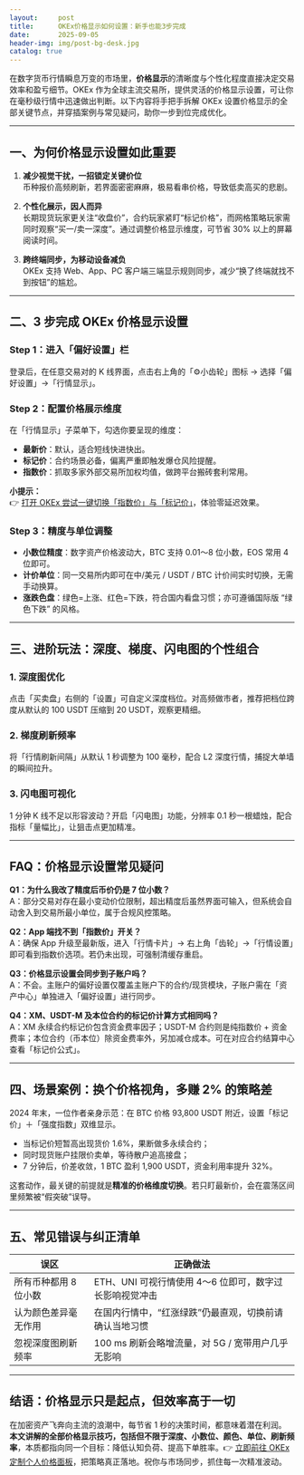 ```yaml
---
layout:     post
title:      OKEx价格显示如何设置：新手也能3步完成
date:       2025-09-05
header-img: img/post-bg-desk.jpg
catalog: true
---
```


在数字货币行情瞬息万变的市场里，**价格显示**的清晰度与个性化程度直接决定交易效率和盈亏细节。OKEx 作为全球主流交易所，提供灵活的价格显示设置，可让你在毫秒级行情中迅速做出判断。以下内容将手把手拆解 OKEx 设置价格显示的全部关键节点，并穿插案例与常见疑问，助你一步到位完成优化。

---

## 一、为何价格显示设置如此重要

1. **减少视觉干扰，一招锁定关键价位**  
   币种报价高频刷新，若界面密密麻麻，极易看串价格，导致低卖高买的悲剧。

2. **个性化展示，因人而异**  
   长期现货玩家更关注“收盘价”，合约玩家紧盯“标记价格”，而网格策略玩家需同时观察“买一/卖一深度”。通过调整价格显示维度，可节省 30% 以上的屏幕阅读时间。

3. **跨终端同步，为移动设备减负**  
   OKEx 支持 Web、App、PC 客户端三端显示规则同步，减少“换了终端就找不到按钮”的尴尬。

---

## 二、3 步完成 OKEx 价格显示设置

### Step 1：进入「偏好设置」栏  
登录后，在任意交易对的 K 线界面，点击右上角的「⚙️小齿轮」图标 → 选择「偏好设置」→「行情显示」。

### Step 2：配置价格展示维度  
在「行情显示」子菜单下，勾选你要呈现的维度：  
- **最新价**：默认，适合短线快进快出。  
- **标记价**：合约场景必备，偏离严重即触发爆仓风险提醒。  
- **指数价**：抓取多家外部交易所加权均值，做跨平台搬砖套利常用。  

**小提示：**  
👉 [打开 OKEx 尝试一键切换「指数价」与「标记价」](https://okxdog.com/)，体验零延迟效果。

### Step 3：精度与单位调整  
- **小数位精度**：数字资产价格波动大，BTC 支持 0.01～8 位小数，EOS 常用 4 位即可。  
- **计价单位**：同一交易所内即可在中/美元 / USDT / BTC 计价间实时切换，无需手动换算。  
- **涨跌色盘**：绿色=上涨、红色=下跌，符合国内看盘习惯；亦可遵循国际版 “绿色下跌” 的风格。

---

## 三、进阶玩法：深度、梯度、闪电图的个性组合

### 1. 深度图优化  
点击「买卖盘」右侧的「设置」可自定义深度档位。对高频做市者，推荐把档位跨度从默认的 100 USDT 压缩到 20 USDT，观察更精细。

### 2. 梯度刷新频率  
将「行情刷新间隔」从默认 1 秒调整为 100 毫秒，配合 L2 深度行情，捕捉大单墙的瞬间拉升。

### 3. 闪电图可视化  
1 分钟 K 线不足以形容波动？开启「闪电图」功能，分辨率 0.1 秒一根蜡烛，配合指标「量幅比」，让狙击点更加精准。

---

## FAQ：价格显示设置常见疑问

**Q1：为什么我改了精度后币价仍是 7 位小数？**  
A：部分交易对存在最小变动价位限制，超出精度后虽然界面可输入，但系统会自动舍入到交易所最小单位，属于合规风控策略。

**Q2：App 端找不到「指数价」开关？**  
A：确保 App 升级至最新版，进入「行情卡片」→ 右上角「齿轮」→「行情设置」即可看到指数价选项。若仍未出现，可强制清缓存重启。

**Q3：价格显示设置会同步到子账户吗？**  
A：不会。主账户的偏好设置仅覆盖主账户下的合约/现货模块，子账户需在「资产中心」单独进入「偏好设置」进行同步。

**Q4：XM、USDT-M 及本位合约的标记价计算方式相同吗？**  
A：XM 永续合约标记价包含资金费率因子；USDT-M 合约则是纯指数价 + 资金费率；本位合约（币本位）除资金费率外，另加减仓成本。可在对应合约结算中心查看「标记价公式」。

---

## 四、场景案例：换个价格视角，多赚 2% 的策略差

2024 年末，一位作者亲身示范：在 BTC 价格 93,800 USDT 附近，设置「标记价」＋「强度指数」双维显示。  
- 当标记价短暂高出现货价 1.6%，果断做多永续合约；  
- 同时现货账户挂限价卖单，等待散户追高接盘；  
- 7 分钟后，价差收敛，1 BTC 盈利 1,900 USDT，资金利用率提升 32%。  

这套动作，最关键的前提就是**精准的价格维度切换**。若只盯最新价，会在震荡区间里频繁被“假突破”误导。

---

## 五、常见错误与纠正清单

| 误区 | 正确做法 |
|---|---|
| 所有币种都用 8 位小数 | ETH、UNI 可视行情使用 4～6 位即可，数字过长影响视觉冲击 |
| 认为颜色差异毫无作用 | 在国内行情中，“红涨绿跌”仍最直观，切换前请确认当地习惯 |
| 忽视深度图刷新频率 | 100 ms 刷新会略增流量，对 5G / 宽带用户几乎无影响 |

---

## 结语：价格显示只是起点，但效率高于一切

在加密资产飞奔向主流的浪潮中，每节省 1 秒的决策时间，都意味着潜在利润。 **本文讲解的全部价格显示技巧，包括但不限于深度、小数位、颜色、单位、刷新频率**，本质都指向同一个目标：降低认知负荷、提高下单胜率。👉 [立即前往 OKEx 定制个人价格面板](https://okxdog.com/)，把策略真正落地。祝你与市场同步，抓住每一次精准波动。